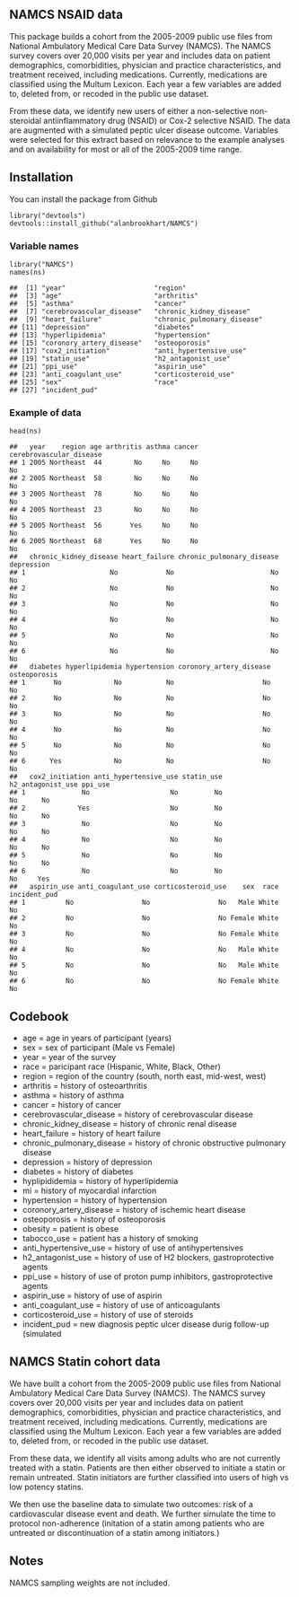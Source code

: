 NAMCS NSAID data
----------------

This package builds a cohort from the 2005-2009 public use files from
National Ambulatory Medical Care Data Survey (NAMCS). The NAMCS survey
covers over 20,000 visits per year and includes data on patient
demographics, comorbidities, physician and practice characteristics, and
treatment received, including medications. Currently, medications are
classified using the Multum Lexicon. Each year a few variables are added
to, deleted from, or recoded in the public use dataset.

From these data, we identify new users of either a non-selective non-steroidal antiinflammatory drug (NSAID) or Cox-2 selective NSAID. 
The data are augmented with a simulated peptic ulcer disease outcome. Variables were
selected for this extract based on relevance to the example analyses and
on availability for most or all of the 2005-2009 time range.

Installation
------------

You can install the package from Github

    library("devtools")
    devtools::install_github("alanbrookhart/NAMCS")

### Variable names

    library("NAMCS")
    names(ns)

    ##  [1] "year"                      "region"                   
    ##  [3] "age"                       "arthritis"                
    ##  [5] "asthma"                    "cancer"                   
    ##  [7] "cerebrovascular_disease"   "chronic_kidney_disease"   
    ##  [9] "heart_failure"             "chronic_pulmonary_disease"
    ## [11] "depression"                "diabetes"                 
    ## [13] "hyperlipidemia"            "hypertension"             
    ## [15] "coronory_artery_disease"   "osteoporosis"             
    ## [17] "cox2_initiation"           "anti_hypertensive_use"    
    ## [19] "statin_use"                "h2_antagonist_use"        
    ## [21] "ppi_use"                   "aspirin_use"              
    ## [23] "anti_coagulant_use"        "corticosteroid_use"       
    ## [25] "sex"                       "race"                     
    ## [27] "incident_pud"

### Example of data

    head(ns) 

    ##   year    region age arthritis asthma cancer cerebrovascular_disease
    ## 1 2005 Northeast  44        No     No     No                      No
    ## 2 2005 Northeast  58        No     No     No                      No
    ## 3 2005 Northeast  78        No     No     No                      No
    ## 4 2005 Northeast  23        No     No     No                      No
    ## 5 2005 Northeast  56       Yes     No     No                      No
    ## 6 2005 Northeast  68       Yes     No     No                      No
    ##   chronic_kidney_disease heart_failure chronic_pulmonary_disease depression
    ## 1                     No            No                        No         No
    ## 2                     No            No                        No         No
    ## 3                     No            No                        No         No
    ## 4                     No            No                        No         No
    ## 5                     No            No                        No         No
    ## 6                     No            No                        No         No
    ##   diabetes hyperlipidemia hypertension coronory_artery_disease osteoporosis
    ## 1       No             No           No                      No           No
    ## 2       No             No           No                      No           No
    ## 3       No             No           No                      No           No
    ## 4       No             No           No                      No           No
    ## 5       No             No           No                      No           No
    ## 6      Yes             No           No                      No           No
    ##   cox2_initiation anti_hypertensive_use statin_use h2_antagonist_use ppi_use
    ## 1              No                    No         No                No      No
    ## 2             Yes                    No         No                No      No
    ## 3              No                    No         No                No      No
    ## 4              No                    No         No                No      No
    ## 5              No                    No         No                No      No
    ## 6              No                    No         No                No     Yes
    ##   aspirin_use anti_coagulant_use corticosteroid_use    sex  race incident_pud
    ## 1          No                 No                 No   Male White           No
    ## 2          No                 No                 No Female White           No
    ## 3          No                 No                 No Female White           No
    ## 4          No                 No                 No   Male White           No
    ## 5          No                 No                 No   Male White           No
    ## 6          No                 No                 No Female White           No
    
    
Codebook
--------

-   age = age in years of participant (years)
-   sex = sex of participant (Male vs Female)
-   year = year of the survey
-   race = paricipant race (Hispanic, White, Black, Other)
-   region = region of the country (south, north east, mid-west, west)
-   arthritis = history of osteoarthritis
-   asthma = history of asthma
-   cancer = history of cancer
-   cerebrovascular\_disease = history of cerebrovascular disease
-   chronic\_kidney\_disease = history of chronic renal disease
-   heart\_failure = history of heart failure
-   chronic\_pulmonary\_disease = history of chronic obstructive
    pulmonary disease
-   depression = history of depression
-   diabetes = history of diabetes
-   hyplipididemia = history of hyperlipidemia
-   mi = history of myocardial infarction
-   hypertension = history of hypertension
-   coronory\_artery\_disease = history of ischemic heart disease
-   osteoporosis = history of osteoporosis
-   obesity = patient is obese
-   tabocco\_use = patient has a history of smoking
-   anti\_hypertensive\_use = history of use of antihypertensives
-   h2\_antagonist\_use = history of use of H2 blockers,
    gastroprotective agents
-   ppi\_use = history of use of proton pump inhibitors,
    gastroprotective agents
-   aspirin\_use = history of use of aspirin
-   anti\_coagulant\_use = history of use of anticoagulants
-   corticosteroid\_use = history of use of steroids
-   incident\_pud = new diagnosis peptic ulcer disease durig follow-up
    (simulated


NAMCS Statin cohort data
------------------------

We have built a cohort from the 2005-2009 public use files from National
Ambulatory Medical Care Data Survey (NAMCS). The NAMCS survey covers
over 20,000 visits per year and includes data on patient demographics,
comorbidities, physician and practice characteristics, and treatment
received, including medications. Currently, medications are classified
using the Multum Lexicon. Each year a few variables are added to,
deleted from, or recoded in the public use dataset.

From these data, we identify all visits among adults who are not
currently treated with a statin. Patients are then either observed to
initiate a statin or remain untreated. Statin initiators are further
classified into users of high vs low potency statins.

We then use the baseline data to simulate two outcomes: risk of a
cardiovascular disease event and death. We further simulate the time to
protocol non-adherence (initation of a statin among patients who are
untreated or discontinuation of a statin among initiators.)


Notes
-----

NAMCS sampling weights are not included.
